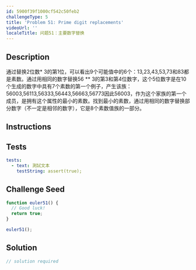 ```yaml
---
id: 5900f39f1000cf542c50feb2
challengeType: 5
title: 'Problem 51: Prime digit replacements'
videoUrl: ''
localeTitle: 问题51：主要数字替换
---
```


## Description
<section id="description">通过替换2位数* 3的第1位，可以看出9个可能值中的6个：13,23,43,53,73和83都是素数。通过用相同的数字替换56 ** 3的第3和第4位数字，这个5位数字是在10个生成的数字中具有7个素数的第一个例子，产生该族：56003,56113,56333,56443,56663,56773因此56003，作为这个家族的第一个成员，是拥有这个属性的最小的素数。找到最小的素数，通过用相同的数字替换部分数字（不一定是相邻的数字），它是8个素数值族的一部分。 </section>

## Instructions
<section id="instructions">
</section>

## Tests
<section id='tests'>

```yml
tests:
  - text: 測試文本
    testString: assert(true);

```

</section>

## Challenge Seed
<section id='challengeSeed'>

<div id='js-seed'>

```js
function euler51() {
  // Good luck!
  return true;
}

euler51();

```

</div>



</section>

## Solution
<section id='solution'>

```js
// solution required
```
</section>
